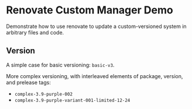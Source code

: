 # Renovate Custom Manager Demo

Demonstrate how to use renovate to update a custom-versioned system in arbitrary files and code.

## Version

A simple case for basic versioning: `basic-v3`.

More complex versioning, with interleaved elements of package, version, and prelease tags:
  * `complex-3.9-purple-002`
  * `complex-3.9-purple-variant-001-limited-12-24`
